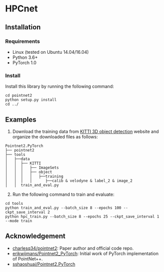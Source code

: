# HPCnet

<!-- * PyTorch implementation of [PointNet++](https://arxiv.org/abs/1706.02413) based on [erikwijmans/Pointnet2_PyTorch](https://github.com/erikwijmans/Pointnet2_PyTorch). -->
<!-- * Faster than the original codes by re-implementing the CUDA operations.  -->

## Installation
### Requirements
* Linux (tested on Ubuntu 14.04/16.04)
* Python 3.6+
* PyTorch 1.0

### Install
Install this library by running the following command:

```shell
cd pointnet2
python setup.py install
cd ../
```

## Examples
<!-- Here I provide a simple example to use this library in the task of KITTI ourdoor foreground point cloud segmentation, and you could refer to the paper [PointRCNN](https://arxiv.org/abs/1812.04244) for the details of task description and foreground label generation. -->

1. Download the training data from [KITTI 3D object detection](http://www.cvlibs.net/datasets/kitti/eval_object.php?obj_benchmark=3d) website and organize the downloaded files as follows:
```
Pointnet2.PyTorch
├── pointnet2
├── tools
│   ├──data
│   │  ├── KITTI
│   │  │   ├── ImageSets
│   │  │   ├── object
│   │  │   │   ├──training
│   │  │   │      ├──calib & velodyne & label_2 & image_2
│   │  train_and_eval.py
```

2. Run the following command to train and evaluate:
```shell
cd tools
python train_and_eval.py --batch_size 8 --epochs 100 --ckpt_save_interval 2
python hpc_train.py --batch_size 8 --epochs 25 --ckpt_save_interval 1 --mode train
```



<!-- ## Project using this repo: -->
<!-- * [PointRCNN](https://github.com/sshaoshuai/PointRCNN): 3D object detector from raw point cloud. -->

## Acknowledgement
* [charlesq34/pointnet2](https://github.com/charlesq34/pointnet2): Paper author and official code repo.
* [erikwijmans/Pointnet2_PyTorch](https://github.com/erikwijmans/Pointnet2_PyTorch): Initial work of PyTorch implementation of PointNet++.
* [sshaoshuai/Pointnet2.PyTorch](https://github.com/sshaoshuai/Pointnet2.PyTorch)
